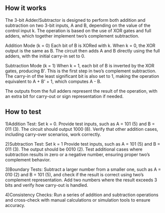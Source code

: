 <!---

This file is used to generate your project datasheet. Please fill in the information below and delete any unused
sections.

You can also include images in this folder and reference them in the markdown. Each image must be less than
512 kb in size, and the combined size of all images must be less than 1 MB.
-->

## How it works
The 3-bit Adder/Subtractor is designed to perform both addition and subtraction on two 3-bit inputs, A and B, depending on the value of the control input k. The operation is based on the use of XOR gates and full adders, which together implement two’s complement subtraction.

Addition Mode (k = 0)
Each bit of B is XORed with k. When k = 0, the XOR output is the same as B. The circuit then adds A and B directly using the full adders, with the initial carry-in set to 0.

Subtraction Mode (k = 1)
When k = 1, each bit of B is inverted by the XOR gates, producing B'. This is the first step in two’s complement subtraction. The carry-in of the least significant bit is also set to 1, making the operation equivalent to A + B' + 1, which computes A - B.

The outputs from the full adders represent the result of the operation, with an extra bit for carry-out or sign representation if needed.

## How to test
1)Addition Test:
Set k = 0.
Provide test inputs, such as A = 101 (5) and B = 011 (3).
The circuit should output 1000 (8).
Verify that other addition cases, including carry-over scenarios, work correctly.

2)Subtraction Test:
Set k = 1
Provide test inputs, such as A = 101 (5) and B = 011 (3).
The output should be 0010 (2).
Test additional cases where subtraction results in zero or a negative number, ensuring proper two’s complement behavior.

3)Boundary Tests:
Subtract a larger number from a smaller one, such as A = 010 (2) and B = 101 (5), and check if the result is correct using two’s complement representation.
Add two numbers where the result exceeds 3 bits and verify how carry-out is handled.

4)Consistency Checks:
Run a series of addition and subtraction operations and cross-check with manual calculations or simulation tools to ensure accuracy.

